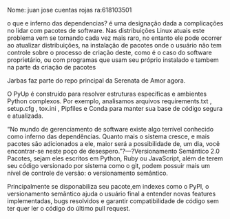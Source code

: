 Nome: juan jose cuentas rojas ra:618103501

o que e inferno das dependencias? é uma designação dada a complicações no lidar com pacotes de software.
Nas distribuições Linux atuais este problema vem se tornando cada vez mais raro,
no entanto ele pode ocorrer ao atualizar distribuições, na instalação de pacotes 
onde o usuário não tem controle sobre o processo de criação deste, como é o 
caso do software proprietário, ou com programas que usam seu próprio instalado e tambem na parte da criação de pacotes

Jarbas faz parte do repo principal da Serenata de Amor agora.

O PyUp é construído para resolver estruturas específicas e ambientes Python complexos.
Por exemplo, analisamos arquivos requirements.txt , setup.cfg , tox.ini , Pipfiles e 
Conda para manter sua base de código segura e atualizada.

“No mundo de gerenciamento de software existe algo terrível conhecido como inferno das dependências.
Quanto mais o sistema cresce, e mais pacotes são adicionados a ele, maior será a possibilidade de, 
um dia, você encontrar-se neste poço de desespero.”?—?Versionamento Semântico 2.0
Pacotes, sejam eles escritos em Python, Ruby ou JavaScript, além de terem seu código versionado por
sistema como o git, podem possuir mais um nível de controle de versão: o versionamento semântico.

Principalmente se disponabiliza seu pacote,em indexes como o PyPI, o versionamento semântico
ajuda o usuário final a entender novas features implementadas, bugs resolvidos e garantir
compatibilidade de código sem ter quer ler o código do último pull request.



